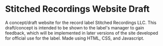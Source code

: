 # Stitched Recordings Website Draft
 A concept/draft website for the record label Stitched Recordings LLC. This draft/concept is intended to be shown to the label's manager to gain feedback, which will be implemented in later versions of the site developed for official use for the label. Made using HTML, CSS, and Javascript.
